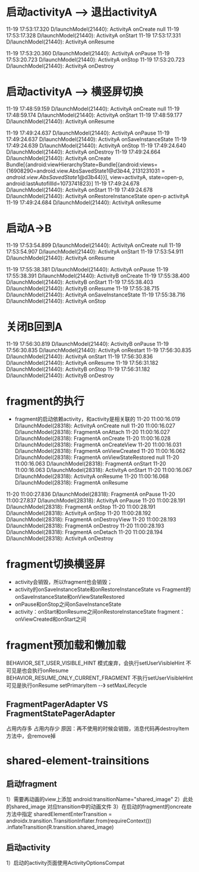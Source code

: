 # 启动activityA --> 退出activityA
11-19 17:53:17.320 D/launchModel(21440): ActivityA onCreate null
11-19 17:53:17.328 D/launchModel(21440): ActivityA onStart
11-19 17:53:17.331 D/launchModel(21440): ActivityA onResume

11-19 17:53:20.360 D/launchModel(21440): ActivityA onPause
11-19 17:53:20.723 D/launchModel(21440): ActivityA onStop
11-19 17:53:20.723 D/launchModel(21440): ActivityA onDestroy

# 启动activityA --> 横竖屏切换
11-19 17:48:59.159 D/launchModel(21440): ActivityA onCreate null
11-19 17:48:59.174 D/launchModel(21440): ActivityA onStart
11-19 17:48:59.177 D/launchModel(21440): ActivityA onResume

11-19 17:49:24.637 D/launchModel(21440): ActivityA onPause
11-19 17:49:24.637 D/launchModel(21440): ActivityA onSaveInstanceState
11-19 17:49:24.639 D/launchModel(21440): ActivityA onStop
11-19 17:49:24.640 D/launchModel(21440): ActivityA onDestroy
11-19 17:49:24.664 D/launchModel(21440): ActivityA onCreate Bundle[{android:viewHierarchyState=Bundle[{android:views={16908290=android.view.AbsSavedState$1@d3b44, 2131231031=android.view.AbsSavedState$1@d3b44}}], view=activityA, state=open-p, android:lastAutofillId=1073741823}]
11-19 17:49:24.678 D/launchModel(21440): ActivityA onStart
11-19 17:49:24.678 D/launchModel(21440): ActivityA onRestoreInstanceState open-p activityA
11-19 17:49:24.684 D/launchModel(21440): ActivityA onResume

# 启动A->B
11-19 17:53:54.899 D/launchModel(21440): ActivityA onCreate null
11-19 17:53:54.907 D/launchModel(21440): ActivityA onStart
11-19 17:53:54.911 D/launchModel(21440): ActivityA onResume

11-19 17:55:38.381 D/launchModel(21440): ActivityA onPause
11-19 17:55:38.391 D/launchModel(21440): ActivityB onCreate
11-19 17:55:38.400 D/launchModel(21440): ActivityB onStart
11-19 17:55:38.403 D/launchModel(21440): ActivityB onResume
11-19 17:55:38.715 D/launchModel(21440): ActivityA onSaveInstanceState
11-19 17:55:38.716 D/launchModel(21440): ActivityA onStop
# 关闭B回到A
11-19 17:56:30.819 D/launchModel(21440): ActivityB onPause
11-19 17:56:30.835 D/launchModel(21440): ActivityA onRestart
11-19 17:56:30.835 D/launchModel(21440): ActivityA onStart
11-19 17:56:30.836 D/launchModel(21440): ActivityA onResume
11-19 17:56:31.182 D/launchModel(21440): ActivityB onStop
11-19 17:56:31.182 D/launchModel(21440): ActivityB onDestroy


# fragment的执行 
* fragment的启动依赖activity，和activity是相关联的
11-20 11:00:16.019 D/launchModel(28318): ActivityA onCreate null
11-20 11:00:16.027 D/launchModel(28318): FragmentA onAttach
11-20 11:00:16.027 D/launchModel(28318): FragmentA onCreate
11-20 11:00:16.028 D/launchModel(28318): FragmentA onCreateView
11-20 11:00:16.031 D/launchModel(28318): FragmentA onViewCreated
11-20 11:00:16.062 D/launchModel(28318): FragmentA onViewStateRestored null
11-20 11:00:16.063 D/launchModel(28318): FragmentA onStart
11-20 11:00:16.063 D/launchModel(28318): ActivityA onStart
11-20 11:00:16.067 D/launchModel(28318): ActivityA onResume
11-20 11:00:16.068 D/launchModel(28318): FragmentA onResume

11-20 11:00:27.836 D/launchModel(28318): FragmentA onPause
11-20 11:00:27.837 D/launchModel(28318): ActivityA onPause
11-20 11:00:28.191 D/launchModel(28318): FragmentA onStop
11-20 11:00:28.191 D/launchModel(28318): ActivityA onStop
11-20 11:00:28.192 D/launchModel(28318): FragmentA onDestroyView
11-20 11:00:28.193 D/launchModel(28318): FragmentA onDestroy
11-20 11:00:28.193 D/launchModel(28318): FragmentA onDetach
11-20 11:00:28.194 D/launchModel(28318): ActivityA onDestroy

# fragment切换横竖屏
* activity会销毁，所以fragment也会销毁；
* activity的onSaveInstanceState和onRestoreInstanceState  vs Fragment的 onSaveInstanceState和onViewStateRestored
* onPause和onStop之间onSaveInstanceState
* activity：onStart和onResume之间onRestoreInstanceState  fragment：onViewCreated和onStart之间

# fragment预加载和懒加载
BEHAVIOR_SET_USER_VISIBLE_HINT 模式废弃，会执行setUserVisibleHint 不可见是也会执行onResume
BEHAVIOR_RESUME_ONLY_CURRENT_FRAGMENT 不执行setUserVisibleHint 可见是执行onResume
setPrimaryItem --》 setMaxLifecycle

## FragmentPagerAdapter VS FragmentStatePagerAdapter
占用内存多   占用内存少 原因：再不使用的时候会销毁，消息代码再destroyItem方法中，会remove掉

# shared-element-trainsitions
## 启动fragment
1）需要再动画的view上添加 android:transitionName="shared_image"
2）此处的shared_image 对应transition中的动画文件
3）在启动的fragment的oncreate方法中指定
sharedElementEnterTransition = androidx.transition.TransitionInflater.from(requireContext())
                                            .inflateTransition(R.transition.shared_image)

## 启动activity
1）启动的activity页面使用ActivityOptionsCompat




